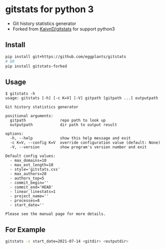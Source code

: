 # gitstats for python 3

- Git history statistics generator
- Forked from [KaivnD/gitstats](https://github.com/KaivnD/gitstats) for support python3

## Install

```bash
pip install git+https://github.com/eggplants/gitstats
# OR
pip install gitstats-forked
```

## Usage

```shellsession
$ gitstats -h
usage: gitstats [-h] [-c K=V] [-V] gitpath [gitpath ...] outputpath

Git history statistics generator

positional arguments:
  gitpath               repo path to look up
  outputpath            dir path to output result

options:
  -h, --help            show this help message and exit
  -c K=V, --config K=V  override configuration value (default: None)
  -V, --version         show program's version number and exit

Default config values:
  - max_domains=10
  - max_ext_length=10
  - style='gitstats.css'
  - max_authors=20
  - authors_top=5
  - commit_begin=''
  - commit_end='HEAD'
  - linear_linestats=1
  - project_name=''
  - processes=8
  - start_date=''

Please see the manual page for more details.
```

## For Example

``` bash
gitstats -c start_date=2021-07-14 <gitdir> <outputdir>
```
